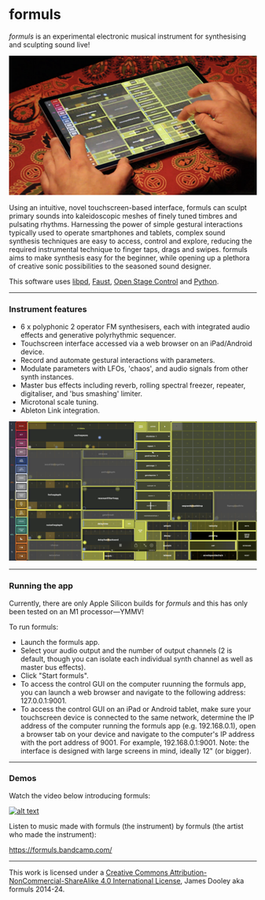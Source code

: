 # formuls
*formuls* is an experimental electronic musical instrument for synthesising and sculpting sound live!

![alt text](https://github.com/jrdooley/formuls/blob/main/formuls_image_1.png)

Using an intuitive, novel touchscreen-based interface, formuls can sculpt primary sounds into kaleidoscopic meshes of finely tuned timbres and pulsating rhythms. Harnessing the power of simple gestural interactions typically used to operate smartphones and tablets, complex sound synthesis techniques are easy to access, control and explore, reducing the required instrumental technique to finger taps, drags and swipes. formuls aims to make synthesis easy for the beginner, while opening up a plethora of creative sonic possibilities to the seasoned sound designer.

This software uses [libpd](https://github.com/libpd/libpd), [Faust](https://faust.grame.fr/), [Open Stage Control](https://openstagecontrol.ammd.net/) and [Python](https://www.python.org/).

***
### Instrument features
- 6 x polyphonic 2 operator FM synthesisers, each with integrated audio effects and generative polyrhythmic sequencer.
- Touchscreen interface accessed via a web browser on an iPad/Android device.
- Record and automate gestural interactions with parameters.
- Modulate parameters with LFOs, 'chaos', and audio signals from other synth instances.
- Master bus effects including reverb, rolling spectral freezer, repeater, digitaliser, and 'bus smashing' limiter.
- Microtonal scale tuning.
- Ableton Link integration.

![alt text](https://github.com/jrdooley/formuls/blob/main/formuls_image_2.png)

***
### Running the app
Currently, there are only Apple Silicon builds for *formuls* and this has only been tested on an M1 processor—YMMV!

To run formuls:
- Launch the formuls app.
- Select your audio output and the number of output channels (2 is default, though you can isolate each individual synth channel as well as master bus effects).
- Click "Start formuls".
- To access the control GUI on the computer ruunning the formuls app, you can launch a web browser and navigate to the following address: 127.0.0.1:9001.
- To access the control GUI on an iPad or Android tablet, make sure your touchscreen device is connected to the same network, determine the IP address of the computer running the formuls app (e.g. 192.168.0.1), open a browser tab on your device and navigate to the computer's IP address with the port address of 9001. For example, 192.168.0.1:9001. Note: the interface is designed with large screens in mind, ideally 12" (or bigger).

***
### Demos
Watch the video below introducing formuls:

[![alt text](https://img.youtube.com/vi/VUV06M74-40/0.jpg)](https://www.youtube.com/watch?v=VUV06M74-40)

Listen to music made with formuls (the instrument) by formuls (the artist who made the instrument):

https://formuls.bandcamp.com/

***
This work is licensed under a [Creative Commons Attribution-NonCommercial-ShareAlike 4.0 International License](http://creativecommons.org/licenses/by-nc-sa/4.0/), James Dooley aka formuls 2014-24.
